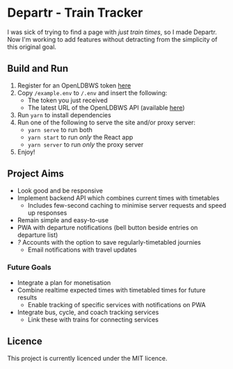 # Departr - Train Tracker

I was sick of trying to find a page with *just train times*, so I made Departr. Now I'm working to add features without detracting from the simplicity of this original goal.

## Build and Run

1. Register for an OpenLDBWS token [here](http://realtime.nationalrail.co.uk/OpenLDBWSRegistration/)
2. Copy `/example.env` to `/.env` and insert the following:
    * The token you just received
    * The latest URL of the OpenLDBWS API (available [here](https://lite.realtime.nationalrail.co.uk/openldbws/))
3. Run `yarn` to install dependencies
4. Run one of the following to serve the site and/or proxy server:
    * `yarn serve` to run both
    * `yarn start` to run *only* the React app
    * `yarn server` to run *only* the proxy server
5. Enjoy!

## Project Aims

* Look good and be responsive
* Implement backend API which combines current times with timetables
    * Includes few-second caching to minimise server requests and speed up responses
* Remain simple and easy-to-use
* PWA with departure notifications (bell button beside entries on departure list)
* *?* Accounts with the option to save regularly-timetabled journies
    * Email notifications with travel updates

### Future Goals

* Integrate a plan for monetisation
* Combine realtime expected times with timetabled times for future results
    * Enable tracking of specific services with notifications on PWA
* Integrate bus, cycle, and coach tracking services
    * Link these with trains for connecting services

## Licence

This project is currently licenced under the MIT licence.